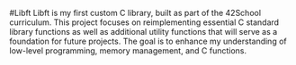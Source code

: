 #Libft
Libft is my first custom C library, built as part of the 42School curriculum. This project focuses on reimplementing essential C standard library functions as well as additional utility functions that will serve as a foundation for future projects. The goal is to enhance my understanding of low-level programming, memory management, and C functions.
